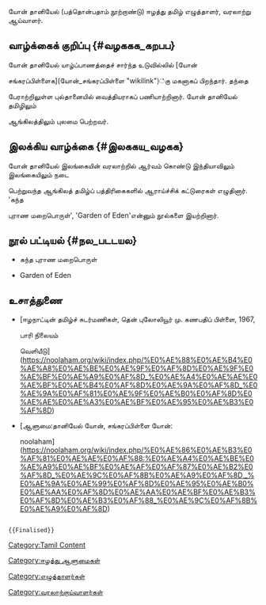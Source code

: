 யோன் தானியேல் (பத்தொன்பதாம் நூற்றாண்டு) ஈழத்து தமிழ் எழுத்தாளர், வரலாற்று ஆய்வாளர்.

## வாழ்க்கைக் குறிப்பு {#வழககக_கறபப}

யோன் தானியேல் யாழ்ப்பாணத்தைச் சார்ந்த உடுவில்லில் [யோன்
சங்கரப்பிள்ளைக](யோன்_சங்கரப்பிள்ளை "wikilink")்கு மகனாகப் பிறந்தார். தந்தை
பேராற்றிலுள்ள புல்தானையில் வைத்தியராகப் பணியாற்றினார். யோன் தானியேல் தமிழிலும்
ஆங்கிலத்திலும் புலமை பெற்றவர்.

## இலக்கிய வாழ்க்கை {#இலககய_வழகக}

யோன் தானியேல் இலங்கையின் வரலாற்றில் ஆர்வம் கொண்டு இந்தியாவிலும் இலங்கையிலும் நடை
பெற்றுவந்த ஆங்கிலத் தமிழ்ப் பத்திரிகைகளில் ஆராய்ச்சிக் கட்டுரைகள் எழுதினார். \'கந்த
புராண மறைபொருள்\', \'Garden of Eden\'என்னும் நூல்களை இயற்றினார்.

## நூல் பட்டியல் {#நல_படடயல}

-   கந்த புராண மறைபொருள்
-   Garden of Eden

## உசாத்துணை

-   [ஈழநாட்டின் தமிழ்ச் சுடர்மணிகள், தென் புலோலியூர் மு. கணபதிப் பிள்ளை, 1967,
    பாரி நிலையம்
    வெளியீடு](https://noolaham.org/wiki/index.php/%E0%AE%88%E0%AE%B4%E0%AE%A8%E0%AE%BE%E0%AE%9F%E0%AF%8D%E0%AE%9F%E0%AE%BF%E0%AE%A9%E0%AF%8D_%E0%AE%A4%E0%AE%AE%E0%AE%BF%E0%AE%B4%E0%AF%8D%E0%AE%9A%E0%AF%8D_%E0%AE%9A%E0%AF%81%E0%AE%9F%E0%AE%B0%E0%AF%8D%E0%AE%AE%E0%AE%A3%E0%AE%BF%E0%AE%95%E0%AE%B3%E0%AF%8D)
-   [ஆளுமை:தானியேல் யோன், சங்கரப்பிள்ளை யோன்:
    noolaham](https://noolaham.org/wiki/index.php/%E0%AE%86%E0%AE%B3%E0%AF%81%E0%AE%AE%E0%AF%88:%E0%AE%A4%E0%AE%BE%E0%AE%A9%E0%AE%BF%E0%AE%AF%E0%AF%87%E0%AE%B2%E0%AF%8D_%E0%AE%9C%E0%AF%8B%E0%AE%A9%E0%AF%8D,_%E0%AE%9A%E0%AE%99%E0%AF%8D%E0%AE%95%E0%AE%B0%E0%AE%AA%E0%AF%8D%E0%AE%AA%E0%AE%BF%E0%AE%B3%E0%AF%8D%E0%AE%B3%E0%AF%88_%E0%AE%9C%E0%AF%8B%E0%AE%A9%E0%AF%8D)

```{=mediawiki}
{{Finalised}}
```
[Category:Tamil Content](Category:Tamil_Content "wikilink")
[Category:ஈழத்து ஆளுமைகள்](Category:ஈழத்து_ஆளுமைகள் "wikilink")
[Category:எழுத்தாளர்கள்](Category:எழுத்தாளர்கள் "wikilink")
[Category:வரலாற்றாய்வாளர்கள்](Category:வரலாற்றாய்வாளர்கள் "wikilink")
